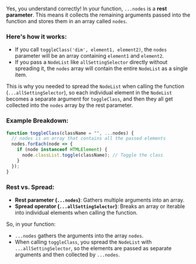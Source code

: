 Yes, you understand correctly! In your function, `...nodes` is a **rest parameter**. This means it collects the remaining arguments passed into the function and stores them in an array called `nodes`.

### Here's how it works:

- If you call `toggleClass('dim', element1, element2)`, the `nodes` parameter will be an array containing `element1` and `element2`.
- If you pass a `NodeList` like `allSettingSelector` directly without spreading it, the `nodes` array will contain the entire `NodeList` as a single item.
  
This is why you needed to spread the `NodeList` when calling the function (`...allSettingSelector`), so each individual element in the `NodeList` becomes a separate argument for `toggleClass`, and then they all get collected into the `nodes` array by the rest parameter.

### Example Breakdown:
```javascript
function toggleClass(className = "", ...nodes) {
  // nodes is an array that contains all the passed elements
  nodes.forEach(node => {
    if (node instanceof HTMLElement) {
      node.classList.toggle(className); // Toggle the class
    }
  });
}
```

### Rest vs. Spread:
- **Rest parameter (`...nodes`)**: Gathers multiple arguments into an array.
- **Spread operator (`...allSettingSelector`)**: Breaks an array or iterable into individual elements when calling the function.

So, in your function:
- `...nodes` gathers the arguments into the array `nodes`.
- When calling `toggleClass`, you spread the `NodeList` with `...allSettingSelector`, so the elements are passed as separate arguments and then collected by `...nodes`.